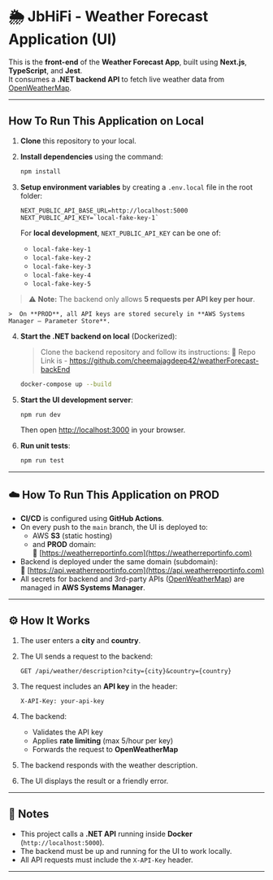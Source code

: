 # 🌦️ JbHiFi - Weather Forecast Application (UI)

This is the **front-end** of the **Weather Forecast App**, built using **Next.js**, **TypeScript**, and **Jest**.  
It consumes a **.NET backend API** to fetch live weather data from [OpenWeatherMap](https://openweathermap.org/).

---

## How To Run This Application on Local

1. **Clone** this repository to your local.
2. **Install dependencies** using the command:

    ```bash
    npm install
    ```

3. **Setup environment variables** by creating a `.env.local` file in the root folder:

    ```env
    NEXT_PUBLIC_API_BASE_URL=http://localhost:5000
    NEXT_PUBLIC_API_KEY=`local-fake-key-1`
    ```

    For **local development**, `NEXT_PUBLIC_API_KEY` can be one of:
    - `local-fake-key-1`
    - `local-fake-key-2`
    - `local-fake-key-3`
    - `local-fake-key-4`
    - `local-fake-key-5`
> ⚠️ **Note:** The backend only allows **5 requests per API key per hour**.

    >  On **PROD**, all API keys are stored securely in **AWS Systems Manager – Parameter Store**.

4. **Start the .NET backend on local** (Dockerized):
   > Clone the backend repository and follow its instructions:
   📁 Repo Link is - https://github.com/cheemajagdeep42/weatherForecast-backEnd    
    ```bash
    docker-compose up --build
    ```

5. **Start the UI development server**:

    ```bash
    npm run dev
    ```

    Then open [http://localhost:3000](http://localhost:3000) in your browser.

6. **Run unit tests**:

    ```bash
    npm run test
    ```

---

## ☁️ How To Run This Application on PROD

- **CI/CD** is configured using **GitHub Actions**.
- On every push to the `main` branch, the UI is deployed to:
    - AWS **S3** (static hosting)
    - and **PROD** domain:  
      🔗 [https://weatherreportinfo.com](https://weatherreportinfo.com)
- Backend is deployed under the same domain (subdomain):  
  🔗 [https://api.weatherreportinfo.com](https://api.weatherreportinfo.com)
- All secrets for backend and 3rd-party APIs ([OpenWeatherMap](https://openweathermap.org)) are managed in **AWS Systems Manager**.

---

## ⚙️ How It Works

1. The user enters a **city** and **country**.
2. The UI sends a request to the backend:

    ```http
    GET /api/weather/description?city={city}&country={country}
    ```

3. The request includes an **API key** in the header:

    ```http
    X-API-Key: your-api-key
    ```

4. The backend:
    - Validates the API key
    - Applies **rate limiting** (max 5/hour per key)
    - Forwards the request to **OpenWeatherMap**
5. The backend responds with the weather description.
6. The UI displays the result or a friendly error.

---

## 📝 Notes

- This project calls a **.NET API** running inside **Docker** (`http://localhost:5000`).
- The backend must be up and running for the UI to work locally.
- All API requests must include the `X-API-Key` header.

---
